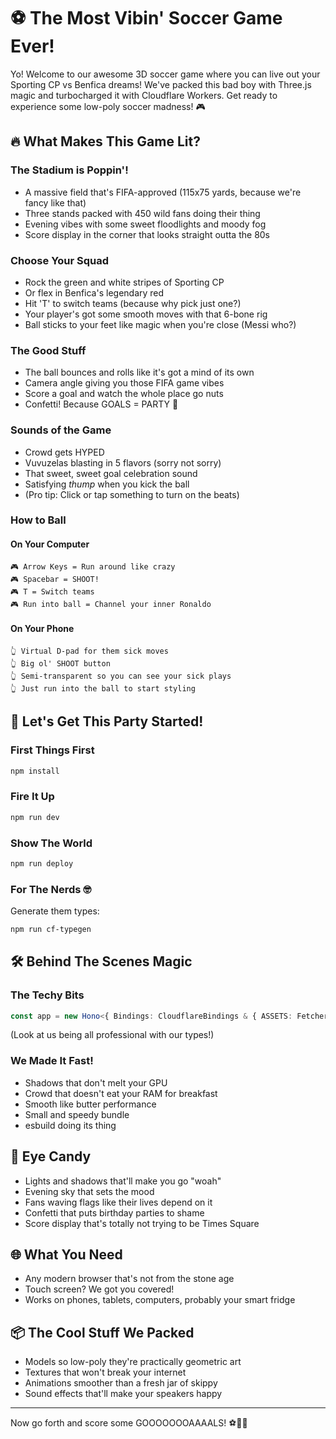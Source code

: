 # ⚽ The Most Vibin' Soccer Game Ever!

Yo! Welcome to our awesome 3D soccer game where you can live out your Sporting CP vs Benfica dreams! We've packed this bad boy with Three.js magic and turbocharged it with Cloudflare Workers. Get ready to experience some low-poly soccer madness! 🎮

## 🔥 What Makes This Game Lit?

### The Stadium is Poppin'!

- A massive field that's FIFA-approved (115x75 yards, because we're fancy like that)
- Three stands packed with 450 wild fans doing their thing
- Evening vibes with some sweet floodlights and moody fog
- Score display in the corner that looks straight outta the 80s

### Choose Your Squad

- Rock the green and white stripes of Sporting CP
- Or flex in Benfica's legendary red
- Hit 'T' to switch teams (because why pick just one?)
- Your player's got some smooth moves with that 6-bone rig
- Ball sticks to your feet like magic when you're close (Messi who?)

### The Good Stuff

- The ball bounces and rolls like it's got a mind of its own
- Camera angle giving you those FIFA game vibes
- Score a goal and watch the whole place go nuts
- Confetti! Because GOALS = PARTY 🎉

### Sounds of the Game

- Crowd gets HYPED
- Vuvuzelas blasting in 5 flavors (sorry not sorry)
- That sweet, sweet goal celebration sound
- Satisfying _thump_ when you kick the ball
- (Pro tip: Click or tap something to turn on the beats)

### How to Ball

#### On Your Computer

```
🎮 Arrow Keys = Run around like crazy
🎮 Spacebar = SHOOT!
🎮 T = Switch teams
🎮 Run into ball = Channel your inner Ronaldo
```

#### On Your Phone

```
👆 Virtual D-pad for them sick moves
👆 Big ol' SHOOT button
👆 Semi-transparent so you can see your sick plays
👆 Just run into the ball to start styling
```

## 🚀 Let's Get This Party Started!

### First Things First

```bash
npm install
```

### Fire It Up

```bash
npm run dev
```

### Show The World

```bash
npm run deploy
```

### For The Nerds 🤓

Generate them types:

```bash
npm run cf-typegen
```

## 🛠 Behind The Scenes Magic

### The Techy Bits

```ts
const app = new Hono<{ Bindings: CloudflareBindings & { ASSETS: Fetcher } }>();
```

(Look at us being all professional with our types!)

### We Made It Fast!

- Shadows that don't melt your GPU
- Crowd that doesn't eat your RAM for breakfast
- Smooth like butter performance
- Small and speedy bundle
- esbuild doing its thing

## 🎨 Eye Candy

- Lights and shadows that'll make you go "woah"
- Evening sky that sets the mood
- Fans waving flags like their lives depend on it
- Confetti that puts birthday parties to shame
- Score display that's totally not trying to be Times Square

## 🌐 What You Need

- Any modern browser that's not from the stone age
- Touch screen? We got you covered!
- Works on phones, tablets, computers, probably your smart fridge

## 📦 The Cool Stuff We Packed

- Models so low-poly they're practically geometric art
- Textures that won't break your internet
- Animations smoother than a fresh jar of skippy
- Sound effects that'll make your speakers happy

---

Now go forth and score some GOOOOOOOAAAALS! ⚽🥅✨
